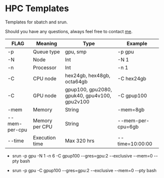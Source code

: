 # HPC Templates

Templates for sbatch and srun.

Should you have any questions, always feel free to contact [me](mailto:mxh1029@case.edu).

| FLAG          | Meaning        | Type                                         | Example           |
| ------------- | -------------- | -------------------------------------------- | ----------------- |
| -p            | Queue type     | gpu, smp                                     | -p gpu            |
| -N            | Node           | Int                                          | -N 1              |
| -n            | Processor      | Int                                          | -n 1              |
| -C            | CPU node       | hex24gb, hex48gb, octa64gb                   | -C hex24gb        |
| -C            | GPU node       | gpup100, gpu2080, gpuk40, gpu4v100, gpu2v100 | -C gpup100        |
| -mem          | Memory         | String                                       | -mem=8gb          |
| --mem-per-cpu | Memory per CPU | String                                       | --mem-per-cpu=6gb |
| --time        | Execution time | Max 320 hrs                                  | --time=10:00:00   |

<!-- | \* | \* | \* | \* | \* | \* | -->

* srun -p gpu -N 1 -n 6 -C gpup100 --gres=gpu:2 --exclusive --mem=0 --pty bash

* srun -p gpu -C gpup100 --gres=gpu:2 --exclusive --mem=0 --pty bash

